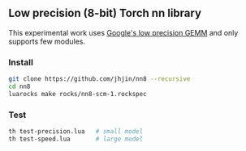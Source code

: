 ## Low precision (8-bit) Torch nn library

This experimental work uses [Google's low precision GEMM](https://github.com/google/gemmlowp)
and only supports few modules.

### Install

```bash
git clone https://github.com/jhjin/nn8 --recursive
cd nn8
luarocks make rocks/nn8-scm-1.rockspec
```

### Test

```bash
th test-precision.lua   # small model
th test-speed.lua       # large model
```
